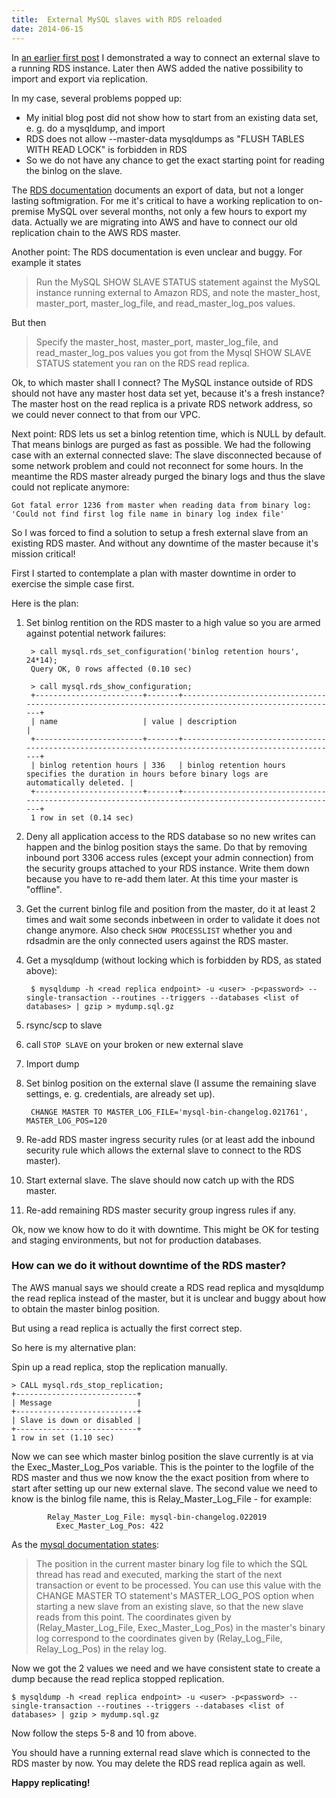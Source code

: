 ```yaml
---
title:  External MySQL slaves with RDS reloaded
date: 2014-06-15
---
```

In [an earlier first post](/2013/07/07/replicating-aws-rds-mysql-databases-to-external-slaves/ "Replicating AWS RDS MySQL databases to external slaves") I demonstrated a way to connect an external slave to a running RDS instance. Later then AWS added the native possibility to import and export via replication.

In my case, several problems popped up:  
* My initial blog post did not show how to start from an existing data set, e. g. do a mysqldump, and import
* RDS does not allow --master-data mysqldumps as "FLUSH TABLES WITH READ LOCK" is forbidden in RDS
* So we do not have any chance to get the exact starting point for reading the binlog on the slave.
  
The [RDS documentation](http://docs.aws.amazon.com/AmazonRDS/latest/UserGuide/MySQL.Procedural.Exporting.NonRDSRepl.html "http://docs.aws.amazon.com/AmazonRDS/latest/UserGuide/MySQL.Procedural.Exporting.NonRDSRepl.html") documents an export of data, but not a longer lasting softmigration. For me it's critical to have a working replication to on-premise MySQL over several months, not only a few hours to export my data. Actually we are migrating into AWS and have to connect our old replication chain to the AWS RDS master.

Another point: The RDS documentation is even unclear and buggy. For example it states

> Run the MySQL SHOW SLAVE STATUS statement against the MySQL instance running external to Amazon RDS, and note the master\_host, master\_port, master\_log\_file, and read\_master\_log\_pos values.

But then

> Specify the master\_host, master\_port, master\_log\_file, and read\_master\_log\_pos values you got from the Mysql SHOW SLAVE STATUS statement you ran on the RDS read replica.

Ok, to which master shall I connect? The MySQL instance outside of RDS should not have any master host data set yet, because it's a fresh instance? The master host on the read replica is a private RDS network address, so we could never connect to that from our VPC.

Next point: RDS lets us set a binlog retention time, which is NULL by default. That means binlogs are purged as fast as possible. We had the following case with an external connected slave: The slave disconnected because of some network problem and could not reconnect for some hours. In the meantime the RDS master already purged the binary logs and thus the slave could not replicate anymore:

    
    Got fatal error 1236 from master when reading data from binary log: 'Could not find first log file name in binary log index file'
    

So I was forced to find a solution to setup a fresh external slave from an existing RDS master. And without any downtime of the master because it's mission critical!

First I started to contemplate a plan with master downtime in order to exercise the simple case first.

Here is the plan:  

1. Set binlog rentition on the RDS master to a high value so you are armed against potential network failures:

        > call mysql.rds_set_configuration('binlog retention hours', 24*14);  
        Query OK, 0 rows affected (0.10 sec)  
        
        > call mysql.rds_show_configuration;  
        +------------------------+-------+------------------------------------------------------------------------------------------------------+  
        | name                   | value | description                                                                                          |  
        +------------------------+-------+------------------------------------------------------------------------------------------------------+  
        | binlog retention hours | 336   | binlog retention hours specifies the duration in hours before binary logs are automatically deleted. |  
        +------------------------+-------+------------------------------------------------------------------------------------------------------+  
        1 row in set (0.14 sec)  
      
2. Deny all application access to the RDS database so no new writes can happen and the binlog position stays the same. Do that by removing inbound port 3306 access rules (except your admin connection) from the security groups attached to your RDS instance. Write them down because you have to re-add them later. At this time your master is "offline".
3. Get the current binlog file and position from the master, do it at least 2 times and wait some seconds inbetween in order to validate it does not change anymore. Also check `SHOW PROCESSLIST` whether you and rdsadmin are the only connected users against the RDS master.
4. Get a mysqldump (without locking which is forbidden by RDS, as stated above):

        $ mysqldump -h <read replica endpoint> -u <user> -p<password> --single-transaction --routines --triggers --databases <list of databases> | gzip > mydump.sql.gz

5. rsync/scp to slave
6. call `STOP SLAVE` on your broken or new external slave
7. Import dump
8. Set binlog position on the external slave (I assume the remaining slave settings, e. g. credentials, are already set up).

        CHANGE MASTER TO MASTER_LOG_FILE='mysql-bin-changelog.021761', MASTER_LOG_POS=120

9. Re-add RDS master ingress security rules (or at least add the inbound security rule which allows the external slave to connect to the RDS master).
10. Start external slave. The slave should now catch up with the RDS master.
11. Re-add remaining RDS master security group ingress rules if any.

Ok, now we know how to do it with downtime. This might be OK for testing and staging environments, but not for production databases.

### How can we do it without downtime of the RDS master?

The AWS manual says we should create a RDS read replica and mysqldump the read replica instead of the master, but it is unclear and buggy about how to obtain the master binlog position.  
  
But using a read replica is actually the first correct step.  
  
So here is my alternative plan:  
  
Spin up a read replica, stop the replication manually.

    
    > CALL mysql.rds_stop_replication;  
    +---------------------------+  
    | Message                   |  
    +---------------------------+  
    | Slave is down or disabled |  
    +---------------------------+  
    1 row in set (1.10 sec)
    

Now we can see which master binlog position the slave currently is at via the Exec\_Master\_Log\_Pos variable. This is the pointer to the logfile of the RDS master and thus we now know the the exact position from where to start after setting up our new external slave. The second value we need to know is the binlog file name, this is Relay\_Master\_Log\_File - for example:

    
            Relay_Master_Log_File: mysql-bin-changelog.022019  
              Exec_Master_Log_Pos: 422
    

As the [mysql documentation states](http://dev.mysql.com/doc/refman/5.6/en/show-slave-status.html "http://dev.mysql.com/doc/refman/5.6/en/show-slave-status.html"):

> The position in the current master binary log file to which the SQL thread has read and executed, marking the start of the next transaction or event to be processed. You can use this value with
> the CHANGE MASTER TO statement's MASTER\_LOG\_POS option when starting a new slave from an existing slave, so that the new slave reads from this point. The coordinates given by
> (Relay\_Master\_Log\_File, Exec\_Master\_Log\_Pos) in the master's binary log correspond to the coordinates given by (Relay\_Log\_File, Relay\_Log\_Pos) in the relay log.

Now we got the 2 values we need and we have consistent state to create a dump because the read replica stopped replication.
    
    $ mysqldump -h <read replica endpoint> -u <user> -p<password> --single-transaction --routines --triggers --databases <list of databases> | gzip > mydump.sql.gz
    

Now follow the steps 5-8 and 10 from above.  
  
You should have a running external read slave which is connected to the RDS master by now. You may delete the RDS read replica again as well.  
  
**Happy replicating!**

